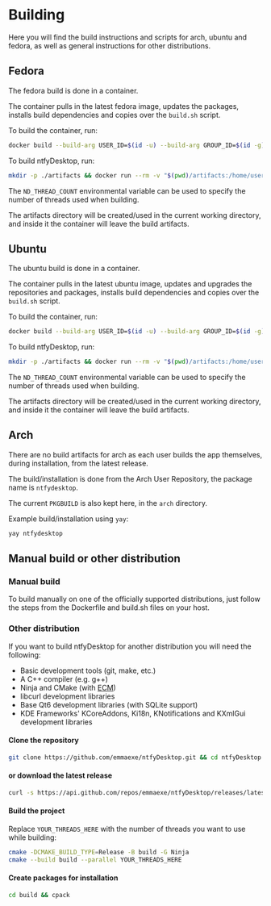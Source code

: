 # Building

Here you will find the build instructions and scripts for arch, ubuntu and fedora, as well as general instructions for other distributions.

## Fedora

The fedora build is done in a container.

The container pulls in the latest fedora image, updates the packages, installs build dependencies and copies over the `build.sh` script.

To build the container, run:

```bash
docker build --build-arg USER_ID=$(id -u) --build-arg GROUP_ID=$(id -g) -t ntfydesktopbuilder:fedora ./fedora
```

To build ntfyDesktop, run:

```bash
mkdir -p ./artifacts && docker run --rm -v "$(pwd)/artifacts:/home/user/artifacts" ntfydesktopbuilder:fedora
```

The `ND_THREAD_COUNT` environmental variable can be used to specify the number of threads used when building.

The artifacts directory will be created/used in the current working directory, and inside it the container will leave the build artifacts.

## Ubuntu

The ubuntu build is done in a container.

The container pulls in the latest ubuntu image, updates and upgrades the repositories and packages, installs build dependencies and copies over the `build.sh` script.

To build the container, run:

```bash
docker build --build-arg USER_ID=$(id -u) --build-arg GROUP_ID=$(id -g) -t ntfydesktopbuilder:ubuntu ./ubuntu
```

To build ntfyDesktop, run:

```bash
mkdir -p ./artifacts && docker run --rm -v "$(pwd)/artifacts:/home/user/artifacts" ntfydesktopbuilder:ubuntu
```

The `ND_THREAD_COUNT` environmental variable can be used to specify the number of threads used when building.

The artifacts directory will be created/used in the current working directory, and inside it the container will leave the build artifacts.

## Arch

There are no build artifacts for arch as each user builds the app themselves, during installation, from the latest release.

The build/installation is done from the Arch User Repository, the package name is `ntfydesktop`.

The current `PKGBUILD` is also kept here, in the `arch` directory.

Example build/installation using `yay`:

```bash
yay ntfydesktop
```

## Manual build or other distribution

### Manual build

To build manually on one of the officially supported distributions, just follow the steps from the Dockerfile and build.sh files on your host.

### Other distribution

If you want to build ntfyDesktop for another distribution you will need the following:

- Basic development tools (git, make, etc.)
- A C++ compiler (e.g. g++)
- Ninja and CMake (with [ECM](https://api.kde.org/frameworks/extra-cmake-modules/html/index.html))
- libcurl development libraries
- Base Qt6 development libraries (with SQLite support)
- KDE Frameworks' KCoreAddons, Ki18n, KNotifications and KXmlGui development libraries

#### Clone the repository

```bash
git clone https://github.com/emmaexe/ntfyDesktop.git && cd ntfyDesktop
```

#### or download the latest release

```bash
curl -s https://api.github.com/repos/emmaexe/ntfyDesktop/releases/latest | grep "tarball_url" | cut -d '"' -f 4 | xargs curl -L -o ntfyDesktop.tar.gz && mkdir ntfyDesktop && tar -xzf ntfyDesktop.tar.gz -C ntfyDesktop --strip-components=1 && rm ntfyDesktop.tar.gz && cd ntfyDesktop
```

#### Build the project

Replace `YOUR_THREADS_HERE` with the number of threads you want to use while building:

```bash
cmake -DCMAKE_BUILD_TYPE=Release -B build -G Ninja
cmake --build build --parallel YOUR_THREADS_HERE
```

#### Create packages for installation

```bash
cd build && cpack
```
